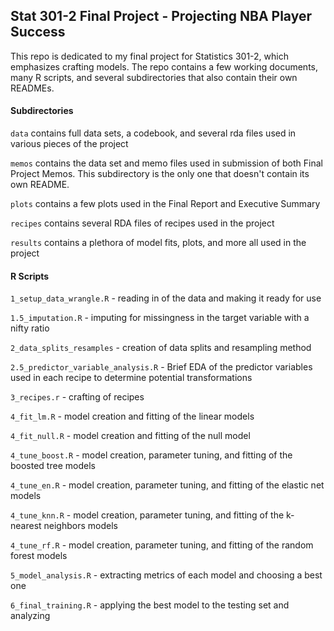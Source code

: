 ## Stat 301-2 Final Project - Projecting NBA Player Success

This repo is dedicated to my final project for Statistics 301-2, which emphasizes crafting models. The repo contains a few working documents, many R scripts, and several subdirectories that also contain their own READMEs. 

#### Subdirectories

`data` contains full data sets, a codebook, and several rda files used in various pieces of the project

`memos` contains the data set and memo files used in submission of both Final Project Memos. This subdirectory is the only one that doesn't contain its own README.

`plots` contains a few plots used in the Final Report and Executive Summary

`recipes` contains several RDA files of recipes used in the project

`results` contains a plethora of model fits, plots, and more all used in the project


#### R Scripts

`1_setup_data_wrangle.R` - reading in of the data and making it ready for use 

`1.5_imputation.R` - imputing for missingness in the target variable with a nifty ratio 

`2_data_splits_resamples` - creation of data splits and resampling method

`2.5_predictor_variable_analysis.R` - Brief EDA of the predictor variables used in each recipe to determine potential transformations

`3_recipes.r` - crafting of recipes

`4_fit_lm.R` - model creation and fitting of the linear models

`4_fit_null.R` - model creation and fitting of the null model

`4_tune_boost.R` - model creation, parameter tuning, and fitting of the boosted tree models

`4_tune_en.R` - model creation, parameter tuning, and fitting of the elastic net models

`4_tune_knn.R` - model creation, parameter tuning, and fitting of the k-nearest neighbors models

`4_tune_rf.R` - model creation, parameter tuning, and fitting of the random forest models

`5_model_analysis.R` - extracting metrics of each model and choosing a best one

`6_final_training.R` - applying the best model to the testing set and analyzing



